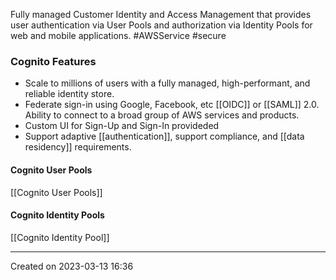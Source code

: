 Fully managed Customer Identity and Access Management that provides user authentication via User Pools and authorization via Identity Pools for web and mobile applications.  #AWSService #secure 

### Cognito Features
- Scale to millions of users with a fully managed, high-performant, and reliable identity store.
- Federate sign-in using Google, Facebook, etc [[OIDC]] or [[SAML]] 2.0. Ability to connect to a broad group of AWS services and products.
- Custom UI for Sign-Up and Sign-In provideded
- Support adaptive [[authentication]], support compliance, and [[data residency]] requirements.

####  Cognito User Pools 
[[Cognito User Pools]]

####  Cognito Identity Pools
[[Cognito Identity Pool]]


---
Created on 2023-03-13 16:36